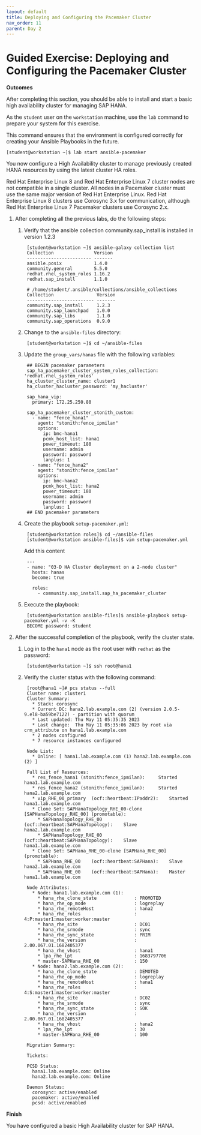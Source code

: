 ```yaml
---
layout: default
title: Deploying and Configuring the Pacemaker Cluster
nav_order: 11
parent: Day 2
---
```


# Guided Exercise: Deploying and Configuring the Pacemaker Cluster

**Outcomes**

After completing this section, you should be able to install and start a
basic high availability cluster for managing SAP HANA.

As the `student` user on the `workstation` machine, use the `lab`
command to prepare your system for this exercise.

This command ensures that the environment is configured correctly for
creating your Ansible Playbooks in the future.

    [student@workstation ~]$ lab start ansible-pacemaker

You now configure a High Availability cluster to manage previously
created HANA resources by using the latest cluster HA roles.

Red Hat Enterprise Linux 8 and Red Hat Enterprise Linux 7 cluster nodes
are not compatible in a single cluster. All nodes in a Pacemaker cluster
must use the same major version of Red Hat Enterprise Linux. Red Hat
Enterprise Linux 8 clusters use Corosync 3.x for communication, although
Red Hat Enterprise Linux 7 Pacemaker clusters use Corosync 2.x.

1. After completing all the previous labs, do the following steps:

    1. Verify that the ansible collection community.sap_install is
       installed in version 1.2.3

            [student@workstation ~]$ ansible-galaxy collection list
            Collection               Version
            ------------------------ -------
            ansible.posix            1.4.0
            community.general        5.5.0
            redhat.rhel_system_roles 1.16.2
            redhat.sap_install       1.1.0

            # /home/student/.ansible/collections/ansible_collections
            Collection                Version
            ------------------------- -------
            community.sap_install     1.2.3
            community.sap_launchpad   1.0.0
            community.sap_libs        1.1.0
            community.sap_operations  0.9.0

    2. Change to the `ansible-files` directory:

            [student@workstation ~]$ cd ~/ansible-files

    3. Update the `group_vars/hanas` file with the following variables:

            ## BEGIN pacemaker parameters
            sap_ha_pacemaker_cluster_system_roles_collection: 'redhat.rhel_system_roles'
            ha_cluster_cluster_name: cluster1
            ha_cluster_hacluster_password: 'my_hacluster'

            sap_hana_vip:
              primary: 172.25.250.80

            sap_ha_pacemaker_cluster_stonith_custom:
              - name: "fence_hana1"
                agent: "stonith:fence_ipmilan"
                options:
                  ip: bmc-hana1
                  pcmk_host_list: hana1
                  power_timeout: 180
                  username: admin
                  password: password
                  lanplus: 1
              - name: "fence_hana2"
                agent: "stonith:fence_ipmilan"
                options:
                  ip: bmc-hana2
                  pcmk_host_list: hana2
                  power_timeout: 180
                  username: admin
                  password: password
                  lanplus: 1
            ## END pacemaker parameters

    4. Create the playbook `setup-pacemaker.yml`:

            [student@workstation roles]$ cd ~/ansible-files
            [student@workstation ansible-files]$ vim setup-pacemaker.yml

        Add this content

            ---
            - name: "03-D HA Cluster deployment on a 2-node cluster"
              hosts: hanas
              become: true

              roles:
                - community.sap_install.sap_ha_pacemaker_cluster

    5. Execute the playbook:

            [student@workstation ansible-files]$ ansible-playbook setup-pacemaker.yml -v -K
            BECOME password: student

2. After the successful completion of the playbook, verify the cluster
    state.

    1. Log in to the `hana1` node as the root user with `redhat` as the
       password:

            [student@workstation ~]$ ssh root@hana1

    2. Verify the cluster status with the following command:

            [root@hana1 ~]# pcs status --full
            Cluster name: cluster1
            Cluster Summary:
              * Stack: corosync
              * Current DC: hana2.lab.example.com (2) (version 2.0.5-9.el8-ba59be7122) - partition with quorum
              * Last updated: Thu May 11 05:35:35 2023
              * Last change:  Thu May 11 05:35:06 2023 by root via crm_attribute on hana1.lab.example.com
              * 2 nodes configured
              * 7 resource instances configured

            Node List:
              * Online: [ hana1.lab.example.com (1) hana2.lab.example.com (2) ]

            Full List of Resources:
              * res_fence_hana1 (stonith:fence_ipmilan):     Started hana1.lab.example.com
              * res_fence_hana2 (stonith:fence_ipmilan):     Started hana2.lab.example.com
              * vip_RHE_00_primary  (ocf::heartbeat:IPaddr2):    Started hana1.lab.example.com
              * Clone Set: SAPHanaTopology_RHE_00-clone [SAPHanaTopology_RHE_00] (promotable):
                * SAPHanaTopology_RHE_00    (ocf::heartbeat:SAPHanaTopology):    Slave hana2.lab.example.com
                * SAPHanaTopology_RHE_00    (ocf::heartbeat:SAPHanaTopology):    Slave hana1.lab.example.com
              * Clone Set: SAPHana_RHE_00-clone [SAPHana_RHE_00] (promotable):
                * SAPHana_RHE_00    (ocf::heartbeat:SAPHana):    Slave hana2.lab.example.com
                * SAPHana_RHE_00    (ocf::heartbeat:SAPHana):    Master hana1.lab.example.com

            Node Attributes:
              * Node: hana1.lab.example.com (1):
                * hana_rhe_clone_state              : PROMOTED
                * hana_rhe_op_mode                  : logreplay
                * hana_rhe_remoteHost               : hana2
                * hana_rhe_roles                    : 4:P:master1:master:worker:master
                * hana_rhe_site                     : DC01
                * hana_rhe_srmode                   : sync
                * hana_rhe_sync_state               : PRIM
                * hana_rhe_version                  : 2.00.067.01.1682405377
                * hana_rhe_vhost                    : hana1
                * lpa_rhe_lpt                       : 1683797706
                * master-SAPHana_RHE_00             : 150
              * Node: hana2.lab.example.com (2):
                * hana_rhe_clone_state              : DEMOTED
                * hana_rhe_op_mode                  : logreplay
                * hana_rhe_remoteHost               : hana1
                * hana_rhe_roles                    : 4:S:master1:master:worker:master
                * hana_rhe_site                     : DC02
                * hana_rhe_srmode                   : sync
                * hana_rhe_sync_state               : SOK
                * hana_rhe_version                  : 2.00.067.01.1682405377
                * hana_rhe_vhost                    : hana2
                * lpa_rhe_lpt                       : 30
                * master-SAPHana_RHE_00             : 100

            Migration Summary:

            Tickets:

            PCSD Status:
              hana1.lab.example.com: Online
              hana2.lab.example.com: Online

            Daemon Status:
              corosync: active/enabled
              pacemaker: active/enabled
              pcsd: active/enabled

**Finish**

You have configured a basic High Availability cluster for SAP HANA.
